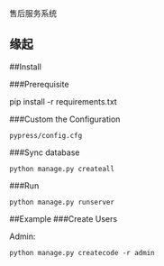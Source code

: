 售后服务系统

## 缘起


##Install

###Prerequisite

  pip install -r requirements.txt

###Custom the Configuration
	
	pypress/config.cfg

###Sync database

	python manage.py createall

###Run

	python manage.py runserver

##Example
###Create Users

Admin:

	python manage.py createcode -r admin


